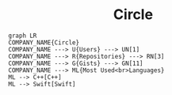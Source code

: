 <h1 align="center">Circle</h1>

```mermaid
graph LR
COMPANY_NAME{Circle}
COMPANY_NAME ---> U{Users} ---> UN[1]
COMPANY_NAME ---> R{Repositories} ---> RN[3]
COMPANY_NAME ---> G{Gists} ---> GN[11]
COMPANY_NAME ---> ML{Most Used<br>Languages}
ML --> C++[C++]
ML --> Swift[Swift]
```
